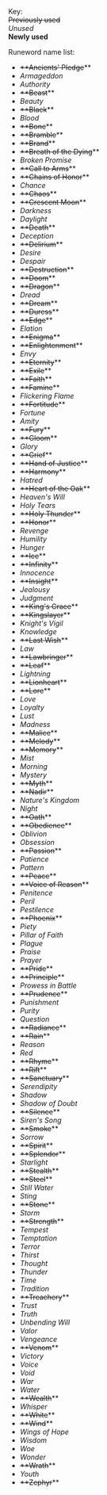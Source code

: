 Key:\
~~Previously used~~\
*Unused*\
**Newly used**

Runeword name list:
- ~~**Ancients' Pledge~~**
- *Armageddon*
- *Authority*
- ~~**Beast~~**
- *Beauty*
- ~~**Black~~**
- *Blood*
- ~~**Bone~~**
- ~~**Bramble~~**
- ~~**Brand~~**
- ~~**Breath of the Dying~~**
- *Broken Promise*
- ~~**Call to Arms~~**
- ~~**Chains of Honor~~**
- *Chance*
- ~~**Chaos~~**
- ~~**Crescent Moon~~**
- *Darkness*
- *Daylight*
- ~~**Death~~**
- *Deception*
- ~~**Delirium~~**
- *Desire*
- *Despair*
- ~~**Destruction~~**
- ~~**Doom~~**
- ~~**Dragon~~**
- *Dread*
- ~~**Dream~~**
- ~~**Duress~~**
- ~~**Edge~~**
- *Elation*
- ~~**Enigma~~**
- ~~**Enlightenment~~**
- *Envy*
- ~~**Eternity~~**
- ~~**Exile~~**
- ~~**Faith~~**
- ~~**Famine~~**
- *Flickering Flame*
- ~~**Fortitude~~**
- *Fortune*
- *Amity*
- ~~**Fury~~**
- ~~**Gloom~~**
- *Glory*
- ~~**Grief~~**
- ~~**Hand of Justice~~**
- ~~**Harmony~~**
- *Hatred*
- ~~**Heart of the Oak~~**
- *Heaven's Will*
- *Holy Tears*
- ~~**Holy Thunder~~**
- ~~**Honor~~**
- *Revenge*
- *Humility*
- *Hunger*
- ~~**Ice~~**
- ~~**Infinity~~**
- *Innocence*
- ~~**Insight~~**
- *Jealousy*
- *Judgment*
- ~~**King's Grace~~**
- ~~**Kingslayer~~**
- *Knight's Vigil*
- *Knowledge*
- ~~**Last Wish~~**
- *Law*
- ~~**Lawbringer~~**
- ~~**Leaf~~**
- *Lightning*
- ~~**Lionheart~~**
- ~~**Lore~~**
- *Love*
- *Loyalty*
- *Lust*
- *Madness*
- ~~**Malice~~**
- ~~**Melody~~**
- ~~**Memory~~**
- *Mist*
- *Morning*
- *Mystery*
- ~~**Myth~~**
- ~~**Nadir~~**
- *Nature's Kingdom*
- *Night*
- ~~**Oath~~**
- ~~**Obedience~~**
- *Oblivion*
- *Obsession*
- ~~**Passion~~**
- *Patience*
- *Pattern*
- ~~**Peace~~**
- ~~**Voice of Reason~~**
- *Penitence*
- *Peril*
- *Pestilence*
- ~~**Phoenix~~**
- *Piety*
- *Pillar of Faith*
- *Plague*
- *Praise*
- *Prayer*
- ~~**Pride~~**
- ~~**Principle~~**
- *Prowess in Battle*
- ~~**Prudence~~**
- *Punishment*
- *Purity*
- *Question*
- ~~**Radiance~~**
- ~~**Rain~~**
- *Reason*
- *Red*
- ~~**Rhyme~~**
- ~~**Rift~~**
- ~~**Sanctuary~~**
- *Serendipity*
- *Shadow*
- *Shadow of Doubt*
- ~~**Silence~~**
- *Siren's Song*
- ~~**Smoke~~**
- *Sorrow*
- ~~**Spirit~~**
- ~~**Splendor~~**
- *Starlight*
- ~~**Stealth~~**
- ~~**Steel~~**
- *Still Water*
- *Sting*
- ~~**Stone~~**
- *Storm*
- ~~**Strength~~**
- *Tempest*
- *Temptation*
- *Terror*
- *Thirst*
- *Thought*
- *Thunder*
- *Time*
- *Tradition*
- ~~**Treachery~~**
- *Trust*
- *Truth*
- *Unbending Will*
- *Valor*
- *Vengeance*
- ~~**Venom~~**
- *Victory*
- *Voice*
- *Void*
- *War*
- *Water*
- ~~**Wealth~~**
- *Whisper*
- ~~**White~~**
- ~~**Wind~~**
- *Wings of Hope*
- *Wisdom*
- *Woe*
- *Wonder*
- ~~**Wrath~~**
- *Youth*
- ~~**Zephyr~~**
